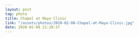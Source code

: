 ```yaml
---
layout: post
tag: photo
title: Chapel at Mayo Clinic
link: "/assets/photos/2020-02-08-Chapel-at-Mayo-Clinic.jpg"
date: 2020-02-08 21:28:57
---
```


